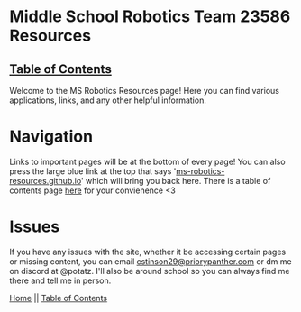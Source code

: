 # Middle School Robotics Team 23586 Resources
## [Table of Contents](https://potatzz.github.io/ms-robotics-resources.github.io/table_of_contents.html)

Welcome to the MS Robotics Resources page! Here you can find various applications, links, and any other helpful information.

# Navigation
Links to important pages will be at the bottom of every page! You can also press the large blue link at the top that says '[ms-robotics-resources.github.io](https://potatzz.github.io/ms-robotics-resources.github.io/)' which will bring you back here.
There is a table of contents page [here](https://potatzz.github.io/ms-robotics-resources.github.io/table_of_contents.html) for your convienence <3

# Issues
If you have any issues with the site, whether it be accessing certain pages or missing content, you can email [cstinson29@priorypanther.com](mailto:cstinson29@priorypanther.com) or dm me on discord at @potatz.
I'll also be around school so you can always find me there and tell me in person.


[Home](https://potatzz.github.io/ms-robotics-resources.github.io/) || [Table of Contents](https://potatzz.github.io/ms-robotics-resources.github.io/table_of_contents.html)
